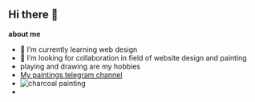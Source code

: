 ## Hi there 👋
**about me**
-  🌱 I’m currently learning web design
-  👯 I’m looking for collaboration in field of website design and painting
-  playing and drawing are my hobbies
-  [My paintings telegram channel](https://t.me/my_digital_painting)
-  ![charcoal painting](https://t.me/my_digital_painting/50)
-  
  
<!--
**mobinavm/mobinavm** is a ✨ _special_ ✨ repository because its `README.md` (this file) appears on your GitHub profile.

Here are some ideas to get you started:

- 🔭 I’m currently working on ...


- 🤔 I’m looking for help with ...
- 💬 Ask me about ...
- 📫 How to reach me: ...
- 😄 Pronouns: ...
- ⚡ Fun fact: ...
-->
